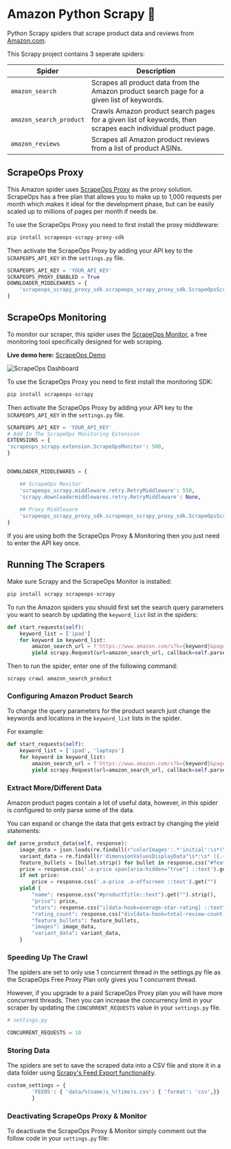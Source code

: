 # Amazon Python Scrapy 🦂
Python Scrapy spiders that scrape product data and reviews from [Amazon.com](https://www.amazon.com/). 

This Scrapy project contains 3 seperate spiders:

| Spider  |      Description      |
|----------|-------------|
| `amazon_search` |  Scrapes all product data from the Amazon product search page for a given list of keywords. | 
| `amazon_search_product` |  Crawls Amazon product search pages for a given list of keywords, then scrapes each individual product page. | 
| `amazon_reviews` |  Scrapes all Amazon product reviews from a list of product ASINs. | 

## ScrapeOps Proxy
This Amazon spider uses [ScrapeOps Proxy](https://scrapeops.io/proxy-aggregator/) as the proxy solution. ScrapeOps has a free plan that allows you to make up to 1,000 requests per month which makes it ideal for the development phase, but can be easily scaled up to millions of pages per month if needs be.

To use the ScrapeOps Proxy you need to first install the proxy middleware:

```python
pip install scrapeops-scrapy-proxy-sdk
```

Then activate the ScrapeOps Proxy by adding your API key to the `SCRAPEOPS_API_KEY` in the ``settings.py`` file.

```python
SCRAPEOPS_API_KEY = 'YOUR_API_KEY'
SCRAPEOPS_PROXY_ENABLED = True
DOWNLOADER_MIDDLEWARES = {
    'scrapeops_scrapy_proxy_sdk.scrapeops_scrapy_proxy_sdk.ScrapeOpsScrapyProxySdk': 725,
}
```

## ScrapeOps Monitoring
To monitor our scraper, this spider uses the [ScrapeOps Monitor](https://scrapeops.io/monitoring-scheduling/), a free monitoring tool specifically designed for web scraping. 

**Live demo here:** [ScrapeOps Demo](https://scrapeops.io/app/login/demo) 

![ScrapeOps Dashboard](https://scrapeops.io/assets/images/scrapeops-promo-286a59166d9f41db1c195f619aa36a06.png)

To use the ScrapeOps Proxy you need to first install the monitoring SDK:

```python
pip install scrapeops-scrapy
```

Then activate the ScrapeOps Proxy by adding your API key to the `SCRAPEOPS_API_KEY` in the ``settings.py`` file.

```python
SCRAPEOPS_API_KEY = 'YOUR_API_KEY'
# Add In The ScrapeOps Monitoring Extension
EXTENSIONS = {
'scrapeops_scrapy.extension.ScrapeOpsMonitor': 500, 
}


DOWNLOADER_MIDDLEWARES = {

    ## ScrapeOps Monitor
    'scrapeops_scrapy.middleware.retry.RetryMiddleware': 550,
    'scrapy.downloadermiddlewares.retry.RetryMiddleware': None,
    
    ## Proxy Middleware
    'scrapeops_scrapy_proxy_sdk.scrapeops_scrapy_proxy_sdk.ScrapeOpsScrapyProxySdk': 725,
}
```

If you are using both the ScrapeOps Proxy & Monitoring then you just need to enter the API key once.

## Running The Scrapers
Make sure Scrapy and the ScrapeOps Monitor is installed:

```python
pip install scrapy scrapeops-scrapy
```

To run the Amazon spiders you should first set the search query parameters you want to search by updating the `keyword_list` list in the spiders:

```python
def start_requests(self):
    keyword_list = ['ipad']
    for keyword in keyword_list:
        amazon_search_url = f'https://www.amazon.com/s?k={keyword}&page=1'
        yield scrapy.Request(url=amazon_search_url, callback=self.parse_search_results, meta={'keyword': keyword, 'page': 1})
```

Then to run the spider, enter one of the following command:

```
scrapy crawl amazon_search_product
```

### Configuring Amazon Product Search
To change the query parameters for the product search just change the keywords and locations in the `keyword_list` lists in the spider.

For example:

```python
def start_requests(self):
    keyword_list = ['ipad', 'laptops']
    for keyword in keyword_list:
        amazon_search_url = f'https://www.amazon.com/s?k={keyword}&page=1'
        yield scrapy.Request(url=amazon_search_url, callback=self.parse_search_results, meta={'keyword': keyword, 'page': 1})
```

### Extract More/Different Data
Amazon product pages contain a lot of useful data, however, in this spider is configured to only parse some of the data. 

You can expand or change the data that gets extract by changing the yield statements:

```python
def parse_product_data(self, response):
    image_data = json.loads(re.findall(r"colorImages':.*'initial':\s*(\[.+?\])},\n", response.text)[0])
    variant_data = re.findall(r'dimensionValuesDisplayData"\s*:\s* ({.+?}),\n', response.text)
    feature_bullets = [bullet.strip() for bullet in response.css("#feature-bullets li ::text").getall()]
    price = response.css('.a-price span[aria-hidden="true"] ::text').get("")
    if not price:
        price = response.css('.a-price .a-offscreen ::text').get("")
    yield {
        "name": response.css("#productTitle::text").get("").strip(),
        "price": price,
        "stars": response.css("i[data-hook=average-star-rating] ::text").get("").strip(),
        "rating_count": response.css("div[data-hook=total-review-count] ::text").get("").strip(),
        "feature_bullets": feature_bullets,
        "images": image_data,
        "variant_data": variant_data,
    }
```

### Speeding Up The Crawl
The spiders are set to only use 1 concurrent thread in the settings.py file as the ScrapeOps Free Proxy Plan only gives you 1 concurrent thread.

However, if you upgrade to a paid ScrapeOps Proxy plan you will have more concurrent threads. Then you can increase the concurrency limit in your scraper by updating the `CONCURRENT_REQUESTS` value in your ``settings.py`` file.

```python
# settings.py

CONCURRENT_REQUESTS = 10
```

### Storing Data
The spiders are set to save the scraped data into a CSV file and store it in a data folder using [Scrapy's Feed Export functionality](https://docs.scrapy.org/en/latest/topics/feed-exports.html).

```python
custom_settings = {
        'FEEDS': { 'data/%(name)s_%(time)s.csv': { 'format': 'csv',}}
        }
```

### Deactivating ScrapeOps Proxy & Monitor
To deactivate the ScrapeOps Proxy & Monitor simply comment out the follow code in your `settings.py` file:
